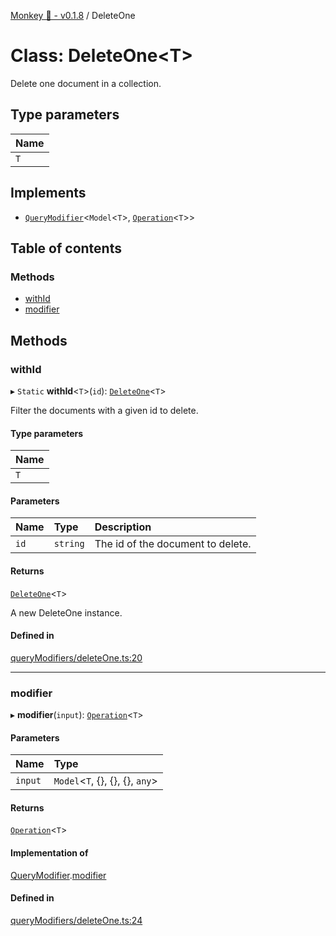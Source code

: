 [Monkey 🐒 - v0.1.8](../README.md) / DeleteOne

# Class: DeleteOne<T\>

Delete one document in a collection.

## Type parameters

| Name |
| :------ |
| `T` |

## Implements

- [`QueryModifier`](../interfaces/QueryModifier.md)<`Model`<`T`\>, [`Operation`](../interfaces/Operation.md)<`T`\>\>

## Table of contents

### Methods

- [withId](DeleteOne.md#withid)
- [modifier](DeleteOne.md#modifier)

## Methods

### withId

▸ `Static` **withId**<`T`\>(`id`): [`DeleteOne`](DeleteOne.md)<`T`\>

Filter the documents with a given id to delete.

#### Type parameters

| Name |
| :------ |
| `T` |

#### Parameters

| Name | Type | Description |
| :------ | :------ | :------ |
| `id` | `string` | The id of the document to delete. |

#### Returns

[`DeleteOne`](DeleteOne.md)<`T`\>

A new DeleteOne instance.

#### Defined in

[queryModifiers/deleteOne.ts:20](https://github.com/bpisano/monkey/blob/b5eb9a8/src/queryModifiers/deleteOne.ts#L20)

___

### modifier

▸ **modifier**(`input`): [`Operation`](../interfaces/Operation.md)<`T`\>

#### Parameters

| Name | Type |
| :------ | :------ |
| `input` | `Model`<`T`, {}, {}, {}, `any`\> |

#### Returns

[`Operation`](../interfaces/Operation.md)<`T`\>

#### Implementation of

[QueryModifier](../interfaces/QueryModifier.md).[modifier](../interfaces/QueryModifier.md#modifier)

#### Defined in

[queryModifiers/deleteOne.ts:24](https://github.com/bpisano/monkey/blob/b5eb9a8/src/queryModifiers/deleteOne.ts#L24)
